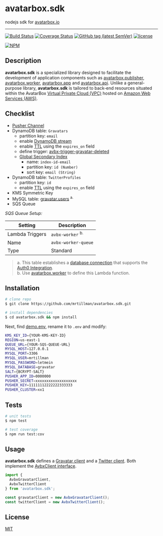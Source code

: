 # avatarbox.sdk

 nodejs sdk for [avatarbox.io](https://avatarbox.io)
 
 ---

[![Build Status](https://travis-ci.com/mrtillman/avatarbox.sdk.svg?branch=master)](https://travis-ci.com/mrtillman/avatarbox.sdk)
[![Coverage Status](https://coveralls.io/repos/github/mrtillman/avatarbox.sdk/badge.svg?branch=master)](https://coveralls.io/github/mrtillman/avatarbox.sdk?branch=master)
[![GitHub tag (latest SemVer)](https://img.shields.io/github/v/tag/mrtillman/avatarbox.sdk?sort=semver)](https://github.com/mrtillman/avatarbox.sdk/releases/tag/1.2.5)
[![license](https://img.shields.io/badge/license-MIT-blue.svg)](https://github.com/mrtillman/avatarbox.sdk/blob/master/LICENSE)

[![NPM](https://nodei.co/npm/avatarbox.sdk.png)](https://www.npmjs.com/package/avatarbox.sdk)

## Description

**avatarbox.sdk** is a specialized library designed to facilitate the development of application components such as [avatarbox.publisher](https://github.com/mrtillman/avatarbox.publisher), [avatarbox.worker](https://github.com/mrtillman/avatarbox.worker), [avatarbox.app](https://github.com/mrtillman/avatarbox.app) and [avatarbox.api](https://github.com/mrtillman/avatarbox.api). Unlike a general-purpose library, **avatarbox.sdk** is tailored to back-end resources situated within the AvatarBox [Virtual Private Cloud (VPC)](https://aws.amazon.com/vpc/?vpc-blogs.sort-by=item.additionalFields.createdDate&vpc-blogs.sort-order=desc) hosted on [Amazon Web Services (AWS)](https://en.wikipedia.org/wiki/Amazon_Web_Services).

## Checklist
- [Pusher Channel](https://pusher.com/channels)
- DynamoDB table: `Gravatars` 
  - partition key: `email`
  - enable [DynamoDB stream](https://docs.aws.amazon.com/amazondynamodb/latest/developerguide/Streams.html#Streams.Enabling)
  - enable [TTL](https://docs.aws.amazon.com/amazondynamodb/latest/developerguide/time-to-live-ttl-how-to.html) using the `expires_on` field
  - define trigger: [avbx-trigger-gravatar-deleted](https://github.com/mrtillman-0001/avbx-trigger-gravatar-deleted)
  - [Global Secondary Index](https://docs.aws.amazon.com/amazondynamodb/latest/developerguide/GSI.html) 
    - name: `index-id-email`
    - partition key: `id (Number)` 
    - sort key: `email (String)`    
- DynamoDB table: `TwitterProfiles` 
    - partition key: `id`
    - enable [TTL](https://docs.aws.amazon.com/amazondynamodb/latest/developerguide/time-to-live-ttl-how-to.html) using the `expires_on` field
- KMS Symmetric Key
- MySQL table: [gravatar.users](https://github.com/mrtillman/avatarbox.sdk/blob/master/gravatar.users.sql) <sup>a.</sup>
- SQS Queue

*SQS Queue Setup:*

|Setting|Description|
|---|---|
|Lambda Triggers|`avbx-worker` <sup>b.</sup>|
|Name|`avbx-worker-queue`|
|Type|Standard|

> a. This table establishes a [database connection](https://auth0.com/docs/connections/database) that supports the [Auth0 Integration](https://github.com/mrtillman/avatarbox.api/wiki/Auth0-Integration).<br/> b. Use [avatarbox.worker](https://github.com/mrtillman/avatarbox.worker) to define this Lambda function.

## Installation

```sh
# clone repo
$ git clone https://github.com/mrtillman/avatarbox.sdk.git

# install dependencies
$ cd avatarbox.sdk && npm install
```

Next, find [demo.env](https://github.com/mrtillman/avatarbox.sdk/blob/master/demo.env), rename it to `.env` and modify:

```sh
KMS_KEY_ID={YOUR-KMS-KEY-ID}
REGION=us-east-1
QUEUE_URL={YOUR-SQS-QUEUE-URL}
MYSQL_HOST=127.0.0.1
MYSQL_PORT=3306
MYSQL_USER=mrtillman
MYSQL_PASSWORD=letmein
MYSQL_DATABASE=gravatar
SALT={BCRYPT-SALT}
PUSHER_APP_ID=0000000
PUSHER_SECRET=xxxxxxxxxxxxxxxxxxx
PUSHER_KEY=11111112222222333333
PUSHER_CLUSTER=xx1
```

## Tests

```bash
# unit tests
$ npm test

# test coverage
$ npm run test:cov
```

## Usage

**avatarbox.sdk** defines a [Gravatar client](https://github.com/mrtillman/avatarbox.sdk/blob/master/Presentation/Clients/gravatar-client.md#avbxgravatarclient) and a [Twitter client](https://github.com/mrtillman/avatarbox.sdk/blob/master/Presentation/Clients/twitter-client.md#avbxtwitterclient). Both implement the [AvbxClient interface](https://github.com/mrtillman/avatarbox.sdk/blob/master/Domain/avbx-client.ts).

```js
import { 
  AvbxGravatarClient,
  AvbxTwitterClient
} from 'avatarbox.sdk';

const gravatarClient = new AvbxGravatarClient();
const twitterClient = new AvbxTwitterClient();
```

## License

[MIT](https://github.com/mrtillman/avatarbox.sdk/blob/master/LICENSE)
